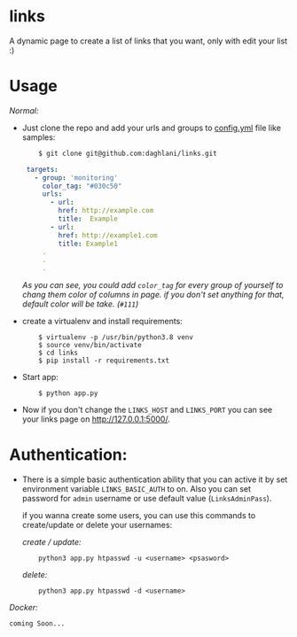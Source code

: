 # links
A dynamic page to create a list of links that you want, only with edit your list :)

# Usage
_Normal:_
 - Just clone the repo and add your urls and groups to [config.yml](config/config.yml) file like samples:
   
   ```bash
       $ git clone git@github.com:daghlani/links.git
   ```
   
   ```yaml
    targets:
      - group: 'monitoring'
        color_tag: "#030c50"
        urls:
          - url:
            href: http://example.com
            title:  Example
          - url:
            href: http://example1.com
            title: Example1
        .
        .
        .
   ```
    *As you can see, you could add `color_tag` for every group of yourself to chang them color of columns in page. if 
    you don't set anything for that, default color will be take. (`#111`)*
    
    
 
 - create a virtualenv and install requirements: 
 
    ```shell script
        $ virtualenv -p /usr/bin/python3.8 venv
        $ source venv/bin/activate
        $ cd links
        $ pip install -r requirements.txt
    ```
    
 - Start app:
    
    ```shell script
        $ python app.py
    ```
 
 - Now if you don't change the `LINKS_HOST` and `LINKS_PORT` you can see your links page on http://127.0.0.1:5000/.


# Authentication:
 - There is a simple basic authentication ability that you can active it by set environment variable `LINKS_BASIC_AUTH` to on.
    Also you can set password for `admin` username or use default value (`LinksAdminPass`).
    
    if you wanna create some users, you can use this commands to create/update or delete your usernames:
    
    *create / update:*
    ```shell script
        python3 app.py htpasswd -u <username> <psasword>
   ```
    *delete:*
    ```shell script
        python3 app.py htpasswd -d <username>
   ```

 _Docker:_
    
    coming Soon...
 
